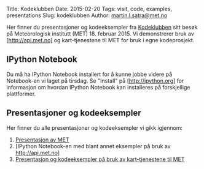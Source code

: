 Title: Kodeklubben
Date: 2015-02-20
Tags: visit, code, examples, presentations
Slug: kodeklubben
Author: martin.l.satra@met.no

[Kodeklubben]: http://www.kidsakoder.no/kodeklubben/
[http://api.met.no]: http://api.met.no
[7-Zip]: http://www.7-zip.org/
[http://ipython.org]: http://ipython.org/
[Presentasjon av MET]: {filename}/files/itut/met_kodeklubben.pdf
[IPython Notebook-en med blant annet eksempler på bruk av http://api.met.no]: http://nbviewer.ipython.org/gist/anonymous/bf417150abe1f7dca2c3
[Presentasjon og kodeeksempler på bruk av kart-tjenestene til MET]: {filename}/files/itut/kodeklubben.tgz

Her finner du presentasjoner og kodeeksempler fra [Kodeklubben] sitt besøk på Meteorologisk institutt (MET) 18. februar 2015. Vi demonstrerer bruk av [http://api.met.no] og kart-tjenestene til MET for bruk i egne kodeprosjekt.

## IPython Notebook

Du må ha IPython Notebook installert for å kunne jobbe videre på Notebook-en vi laget på tirsdag. Se "Install" på [http://ipython.org] for informasjon om hvordan IPython Notebook kan installeres på forskjellige plattformer.

## Presentasjoner og kodeeksempler

Her finner du alle presentasjoner og kodeeksempler vi gikk igjennom:

 1. [Presentasjon av MET]
 2. [IPython Notebook-en med blant annet eksempler på bruk av http://api.met.no]
 3. [Presentasjon og kodeeksempler på bruk av kart-tjenestene til MET]

